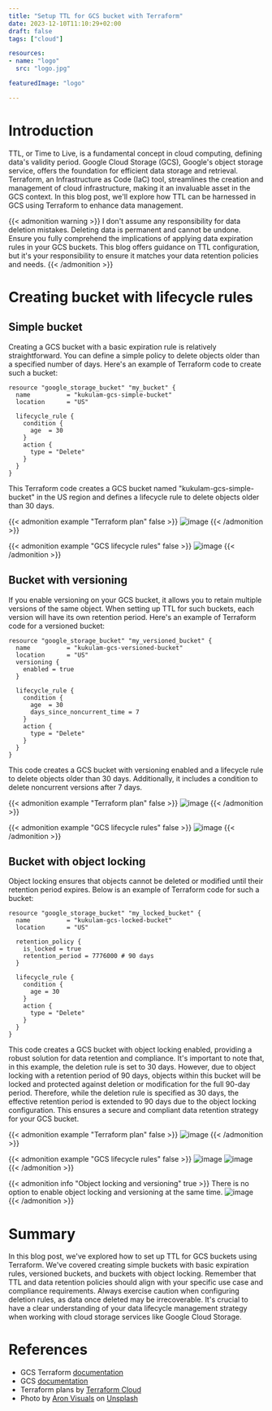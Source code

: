 ```yaml
---
title: "Setup TTL for GCS bucket with Terraform"
date: 2023-12-10T11:10:29+02:00
draft: false
tags: ["cloud"]

resources:
- name: "logo"
  src: "logo.jpg"

featuredImage: "logo"

---
```

# Introduction

TTL, or Time to Live, is a fundamental concept in cloud computing, defining data's validity period. 
Google Cloud Storage (GCS), Google's object storage service, offers the foundation for efficient data storage and retrieval. 
Terraform, an Infrastructure as Code (IaC) tool, streamlines the creation and management of cloud infrastructure, making it an invaluable asset in the GCS context. 
In this blog post, we'll explore how TTL can be harnessed in GCS using Terraform to enhance data management.

{{< admonition warning >}}
I don't assume any responsibility for data deletion mistakes. Deleting data is permanent and cannot be undone. Ensure you fully comprehend the implications of applying data expiration rules in your GCS buckets. This blog offers guidance on TTL configuration, but it's your responsibility to ensure it matches your data retention policies and needs.
{{< /admonition >}}

# Creating bucket with lifecycle rules

## Simple bucket

Creating a GCS bucket with a basic expiration rule is relatively straightforward. 
You can define a simple policy to delete objects older than a specified number of days. 
Here's an example of Terraform code to create such a bucket:

```hcl
resource "google_storage_bucket" "my_bucket" {
  name          = "kukulam-gcs-simple-bucket"
  location      = "US"

  lifecycle_rule {
    condition {
      age  = 30
    }
    action {
      type = "Delete"
    }
  }
}
```

This Terraform code creates a GCS bucket named "kukulam-gcs-simple-bucket" in the US region and defines a lifecycle rule to delete objects older than 30 days.

{{< admonition example "Terraform plan" false >}}
![image](./simple-bucket-tf-plan.png)
{{< /admonition >}}

{{< admonition example "GCS lifecycle rules" false >}}
![image](./simple-bucket-gcs-lifecycle-rules.png)
{{< /admonition >}}

## Bucket with versioning

If you enable versioning on your GCS bucket, it allows you to retain multiple versions of the same object. 
When setting up TTL for such buckets, each version will have its own retention period. 
Here's an example of Terraform code for a versioned bucket:

```hcl
resource "google_storage_bucket" "my_versioned_bucket" {
  name          = "kukulam-gcs-versioned-bucket"
  location      = "US"
  versioning {
    enabled = true
  }

  lifecycle_rule {
    condition {
      age  = 30
      days_since_noncurrent_time = 7
    }
    action {
      type = "Delete"
    }
  }
}
```

This code creates a GCS bucket with versioning enabled and a lifecycle rule to delete objects older than 30 days. Additionally, it includes a condition to delete noncurrent versions after 7 days.

{{< admonition example "Terraform plan" false >}}
![image](./bucket-with-versioning-tf-plan.png)
{{< /admonition >}}

{{< admonition example "GCS lifecycle rules" false >}}
![image](./bucket-with-versioning-gcs-lifecycle-rules.png)
{{< /admonition >}}

## Bucket with object locking

Object locking ensures that objects cannot be deleted or modified until their retention period expires. 
Below is an example of Terraform code for such a bucket:

```hcl
resource "google_storage_bucket" "my_locked_bucket" {
  name          = "kukulam-gcs-locked-bucket"
  location      = "US"

  retention_policy {
    is_locked = true
    retention_period = 7776000 # 90 days
  }

  lifecycle_rule {
    condition {
      age = 30
    }
    action {
      type = "Delete"
    }
  }
}
```

This code creates a GCS bucket with object locking enabled, providing a robust solution for data retention and compliance. It's important to note that, in this example, the deletion rule is set to 30 days. However, due to object locking with a retention period of 90 days, objects within this bucket will be locked and protected against deletion or modification for the full 90-day period. Therefore, while the deletion rule is specified as 30 days, the effective retention period is extended to 90 days due to the object locking configuration. This ensures a secure and compliant data retention strategy for your GCS bucket.

{{< admonition example "Terraform plan" false >}}
![image](./bucket-with-object-locking-tf-plan.png)
{{< /admonition >}}

{{< admonition example "GCS lifecycle rules" false >}}
![image](./bucket-with-object-locking-gcs-lifecycle-rules1.png)
![image](./bucket-with-object-locking-gcs-lifecycle-rules2.png)
{{< /admonition >}}

{{< admonition info "Object locking and versioning" true >}}
There is no option to enable object locking and versioning at the same time.
![image](./bucket-with-versioning-and-object-locking-tf-plan-fail.png)
{{< /admonition >}}

# Summary

In this blog post, we've explored how to set up TTL for GCS buckets using Terraform. 
We've covered creating simple buckets with basic expiration rules, versioned buckets, and buckets with object locking. 
Remember that TTL and data retention policies should align with your specific use case and compliance requirements. 
Always exercise caution when configuring deletion rules, as data once deleted may be irrecoverable. 
It's crucial to have a clear understanding of your data lifecycle management strategy when working with cloud storage services like Google Cloud Storage.

# References
- GCS Terraform [documentation](https://registry.terraform.io/providers/hashicorp/google/latest/docs/resources/storage_bucket)
- GCS [documentation](https://cloud.google.com/storage/docs)
- Terraform plans by [Terraform Cloud](https://app.terraform.io)
- Photo by [Aron Visuals](https://unsplash.com/@aronvisuals?utm_source=unsplash&utm_medium=referral&utm_content=creditCopyText") on [Unsplash](https://unsplash.com/photos/BXOXnQ26B7o?utm_source=unsplash&utm_medium=referral&utm_content=creditCopyText")